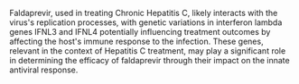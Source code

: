 Faldaprevir, used in treating Chronic Hepatitis C, likely interacts with the virus's replication processes, with genetic variations in interferon lambda genes IFNL3 and IFNL4 potentially influencing treatment outcomes by affecting the host's immune response to the infection. These genes, relevant in the context of Hepatitis C treatment, may play a significant role in determining the efficacy of faldaprevir through their impact on the innate antiviral response.